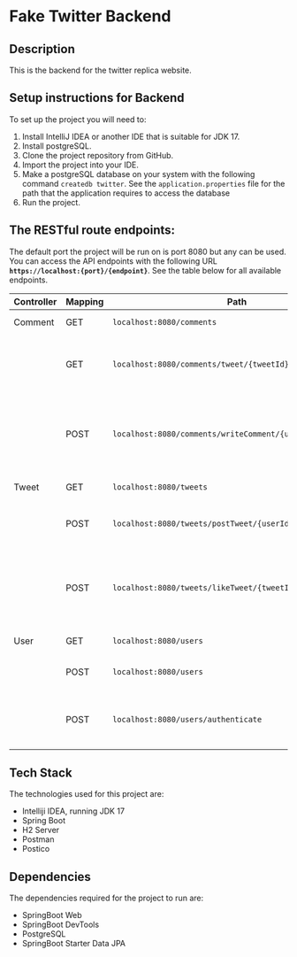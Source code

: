# Fake Twitter Backend
## Description
This is the backend for the twitter replica website.

## Setup instructions for Backend

To set up the project you will need to:
1. Install IntelliJ IDEA or another IDE that is suitable for JDK 17.
2. Install postgreSQL.
3. Clone the project repository from GitHub.
4. Import the project into your IDE.
5. Make a postgreSQL database on your system with the following command `createdb twitter`. See the `application.properties` file for the path that the application requires to access the database 
6. Run the project.
   
## The RESTful route endpoints:

The default port the project will be run on is port 8080 but any can be used. You can access the API endpoints with the following URL **`https://localhost:{port}/{endpoint}`**. See the table below for all available endpoints.

|Controller | Mapping |Path | Description |
|----------|-----------|------|-------------|
| Comment | GET	| `localhost:8080/comments` | Get all comments
| | GET	| `localhost:8080/comments/tweet/{tweetId}` | Get all comments for a sepcific tweet
| | POST	| `localhost:8080/comments/writeComment/{userId/{tweetId}}` | Post a comment for a specific tweet using tweetID and userId
| Tweet | GET	| `localhost:8080/tweets`	| Get all tweets
| | POST	| `localhost:8080/tweets/postTweet/{userId}`	| Post a tweet for a user using the userId
| | POST	| `localhost:8080/tweets/likeTweet/{tweetId}/{userId}`	| Like a tweet and record the userId so the user can only like a tweet once
| User | GET	| `localhost:8080/users`	| Get all user details
| | POST	| `localhost:8080/users`	| Create an account for a user
| | POST	| `localhost:8080/users/authenticate`	| Check whether log-in details are correct


## Tech Stack

The technologies used for this project are:

- Intelliji IDEA, running JDK 17
- Spring Boot
- H2 Server
- Postman
- Postico

## Dependencies

The dependencies required for the project to run are:
- SpringBoot Web
- SpringBoot DevTools
- PostgreSQL
- SpringBoot Starter Data JPA
